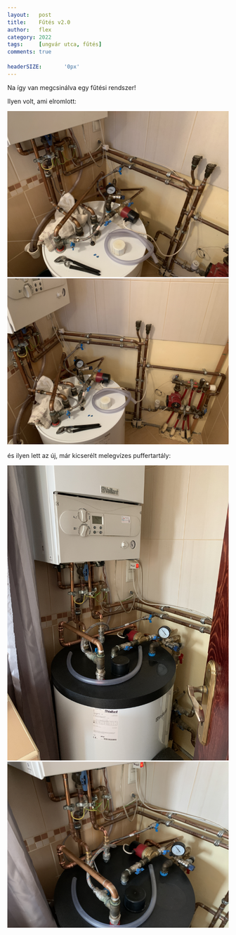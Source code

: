```yaml
---
layout:   post
title:    Fűtés v2.0
author:   flex
category: 2022
tags:     [ungvár utca, fűtés]
comments: true

headerSIZE:       '0px'
---
```


Na így van megcsinálva egy fűtési rendszer!

Ilyen volt, ami elromlott:

<img class="shadow" alt="Ungvár utca, 2022.05.03." data-description="Ungvár utca, 2022.05.03." src="photos/20220503_ungvar_utca/IMG_6114.JPG">

<img class="shadow" alt="Ungvár utca, 2022.05.03." data-description="Ungvár utca, 2022.05.03." src="photos/20220503_ungvar_utca/IMG_6115.JPG">

és ilyen lett az új, már kicserélt melegvízes puffertartály:

<img class="shadow" alt="Ungvár utca, 2022.05.03." data-description="Ungvár utca, 2022.05.03." src="photos/20220503_ungvar_utca/IMG_6120.JPG">

<img class="shadow" alt="Ungvár utca, 2022.05.03." data-description="Ungvár utca, 2022.05.03." src="photos/20220503_ungvar_utca/IMG_6121.JPG">